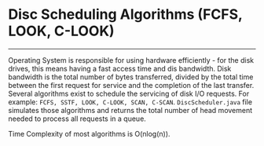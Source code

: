 # Disc Scheduling Algorithms (FCFS, LOOK, C-LOOK)
 ---
Operating System is responsible for using hardware efficiently - for the disk drives, this means having a fast access time and dis bandwidth. Disk bandwidth is the total number of bytes transferred, divided by the total time between the first request for service and the completion of the last transfer. Several algorithms exist to schedule the servicing of disk I/O requests. For example: `FCFS, SSTF, LOOK, C-LOOK, SCAN, C-SCAN`. 
`DiscScheduler.java` file simulates those algorithms and returns the total number of head movement needed to process all requests in a queue. 

Time Complexity of most algorithms is O(nlog(n)). 
